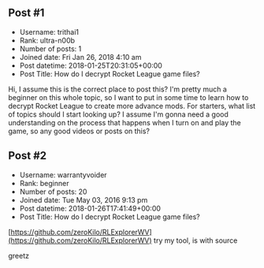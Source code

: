 ## Post #1
- Username: trithai1
- Rank: ultra-n00b
- Number of posts: 1
- Joined date: Fri Jan 26, 2018 4:10 am
- Post datetime: 2018-01-25T20:31:05+00:00
- Post Title: How do I decrypt Rocket League game files?

Hi, I assume this is the correct place to post this?
I'm pretty much a beginner on this whole topic, so I want to put in some time to learn how to decrypt Rocket League to create more advance mods.
For starters, what list of topics should I start looking up?
I assume I'm gonna need a good understanding on the process that happens when I turn on and play the game, so any good videos or posts on this?
## Post #2
- Username: warrantyvoider
- Rank: beginner
- Number of posts: 20
- Joined date: Tue May 03, 2016 9:13 pm
- Post datetime: 2018-01-26T17:41:49+00:00
- Post Title: How do I decrypt Rocket League game files?

[https://github.com/zeroKilo/RLExplorerWV](https://github.com/zeroKilo/RLExplorerWV) try my tool, is with source 

greetz
